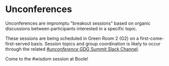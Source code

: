 # Unconferences

Unconferences are impromptu "breakout sessions" based on organic discussions between participants interested in a specific topic.

These sessions are being scheduled in Green Room 2 (G2) on a first-come-first-served basis. Session topics and group coordination is likely to occur through the related [*#unconference* GDG Summit Slack Channel](https://gdgsummit.slack.com/messages/unconference/details/).

Come to the #wisdom session at Boole!
